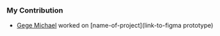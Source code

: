 ### My Contribution

- [Gege Michael](https://github.com/Gmhyke) worked on [name-of-project](link-to-figma prototype)
